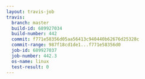 ```yaml
---
layout: travis-job
travis:
  branch: master
  build-id: 689927034
  build-number: 442
  commit: f771e58356d05aa56413c940440b62676d25328c
  commit-range: 987f18cd1de1...f771e58356d0
  job-id: 689927037
  job-number: 442.3
  os-name: linux
  test-result: 0
---
```

